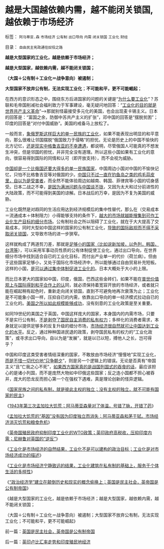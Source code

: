# 越是大国越依赖内需，越不能闭关锁国,越依赖于市场经济

标签： `阿马蒂亚.森` `市场经济` `公有制` `出口导向` `内需` `闭关锁国` `工业化` `财经` 

目录： `自由民主宪政通往奴役之路`

**越是大型国家的工业化，越是依赖于市场经济；**

**越是大型国家，越依赖内需，越不能闭关锁国；**

**（大国＋公有制＋工业化＝战争意向）被遏制；**

**大型国家不放弃公有制，无法实现工业化**；**不可能和平，更不可能崛起**；



在西方的意识形态之中，围绕东方后进国家的问题的关键是“[为什么要工业化](../../../2009/8/2/工业化一定创造价值吗.md)”？苏联和毛帝国削减社会福利致力于军事建设，毫无疑问地回答：“[工业化的目的就是世界共产主义革命](../../../2009/8/3/现代苏俄经济体的两个组成部分.md)”——>那就别怪最接受多元化的美国，也会出现麦卡锡主义。日本的回答是：“富国之余，防御中苏共产主义的扩张”，邓中国的回答是“摆脱贫困”；印度的回答是“对付中国威胁”。美国的戒备马上放松了。

一般而言，[象俄罗斯这样巨大的单一民族的工业化](../../../2009/8/4/苏东巨变的真相是苏联并没有消失.md)，如果不能表现出明显的和平意向，那么很难让邻国摆脱“俄国致力于侵略”的担忧。无论是历史上的中国不愉快的北方记忆，[还是现实中格鲁吉亚的不幸遭遇](../../../2008/8/20/格俄冲突中的“政治家的利益”和中国的利益.md)，都说明，尽管俄国人可能真的不想发生冲突，但是邻国的担忧，并非完全没有道理。所以这些小国如果有工业化的意向，很容易得到国际的同情和认可（即开放支持），而不会视为威胁。

[中国却是一个比俄国还要大得多的单一民族国家](../../../2009/9/30/中国是一个大国！.md)，中国周边小国对中国的不愉快记忆，只怕不比格鲁吉亚等对俄国的少。[中国只不过一直在钓鱼岛之类的鸡毛蒜皮里，自以为是受害者](http://darthvad.blog.sohu.com/187691350.html)，而全然不能体验周边如越南、韩国、菲律宾等小国的切身感受。日本二战之不幸，[是因为满洲问题与中国谈不拢](../../../2009/12/10/日本从来没有征服中国的完整计划.md)，又因为太大和过分前进性的大陆政策，而不可能得到美国的谅解。日本战后的万幸，是因为不复为美国的威胁。

工业化既然是对趋同的生活应用达到经济规模后的集中性替代，那么在（交易成本＝流通成本＋体制阻力）小得能够支持的条件下，[越大的市场就越能搜集到可作工业化生产目标的细分市场](../../../2009/12/18/交换创造价值决定了“市场才是经济”.md)。公有制社会之所以阻碍了工业化，就在于大大提高了交易成本，同时大型如中国这样的国家的公有制工业化，[导致的国际敌视而不得不采取闭关锁国](../../../2011/1/19/“不妖魔化美国的是被美国收买的”.md)，又导致市场的进一步狭窄。

这样就构成了两道剪刀差，那就是[足够小的国家（比如说新加坡，以色列，韩国，台湾等](../../../2011/1/29/“中央帝国太大了”太难管理了.md)），可以采用军事动员性质的公有体制促使工业化，通过出口导向，在世界细分市场中找到适合自已的工业化目标，而付出产业单一的代价（荷兰病）。但由于这些国家足够小，又处于国际化市场经济中，所以能够通过自由贸易补充短板。这样的小国，[是可以通过集中体制促进工业化的](../../../2009/12/27/国家主义举国体制的低效率和根源.md)。日本大概处于大小的上限。

而比日本更大的国家如中国，印度，俄国，巴西这些金砖们，如果不能在[普世价值观上与国际得到和平合作上的认](../../../2009/7/11/接受人权普世的价值观利大于弊.md)同，就必须保持着宽容开放的市场经济，或者就只能在崛起稍有起色时，重新走向闭关锁国，直到不可避免地再次衰落为止；工业化是不可能象小国一样，压抑自已的内需，依靠出口导向的单一经济模式拉动自已的工业化的。[美国之所以如此规模能够成功](../../../2011/10/6/南北战争到两次世界大战的各国综合国力的内在规律.md)，没有刻意的工业化政策是至关重要。

如同19世纪的美国之于英国，中国这样庞大的国家，本身国内的内需市场，只要不是实行公有制，[不是剥夺了国民自主消费的私有权力](../../../2010/7/4/民主就是把消费权归还国民.md)；多样化的消费者需求，本身就足以提供足够多的反复升级的细分市场，[市场经济很自然就可让中国达到工业化的水平](../../../2011/1/15/战场优势一分钟，市场经济十年功.md)。反之，通过种种国进民退的政策，剥夺国民私有的权力的“工业化政策”，或寻求出口导向，自以为是“发展”，就是以已以短，搏他人之长，岂可得乎？

中国和印度这类受害者情结深重的国家，不敢放由市场经济“慢慢地”实现工业化，[而是不惜一切代价地“只争朝夕](../../../2010/4/24/后工业化时代应该从1933年真正开始.md)”，则是另一个逻辑上的错误。无论是否真有“帝国主义”且“亡我之心不死”，[如果西方国家真的是战国列国式的吞食的话](http://darthvad.blog.sohu.com/172126229.html)，最应该担心的是诸小列国，而不是庞然大物如中印俄这些国家；反之连小国都不担心被吞并，庞大的恐龙反而担心第一个在强权下遇难，真是理论创新的怪异逻辑。

《[国家民族之间的私有制，就是彼此主权的独立；没有主权的独立，就不可能有国家的民主](../../../2012/1/21/没有民族主权的独立，就不可能有国家的民主.md)》

《[1943年第三次孟加拉大饥荒；阿马蒂亚森量对了体温，号错了脉，开错了药](../../../2012/1/21/1943年孟加拉大饥荒，阿马蒂亚森号错了脉，开错了药；.md)》

《[孟加拉大饥荒的“基因”没有因为印度独立而消失；阿马蒂亚森和茅于轼。市场经济消灭饥荒和粮食危机](../../../2012/1/22/英国和印度彼此推诿大饥荒的责任，阿马蒂亚森和茅于轼.md)》

《[英帝国殖民政府抑制印度工业化的WTO政策；英印政府高税收，压抑印度内需；尼赫鲁对英国的“逆反”](../../../2012/1/22/英国“忠告”印度不要工业化，“印度人口太多，农业第一位”.md)》

《[工业化是市场经济的自然结果，工业化不是可以建构的政治目标；工业化是对市场经济成功的描述](../../../2012/1/22/后进国家普遍性的信仰“傻逼工业化”.md)》

《[工业化是市场经济宁静致远的结果，工业化建筑在私有制的基础上，服务于个体生活的多样性](../../../2012/1/22/工业化是市场经济宁静致远的结果,“傻逼工业化”不是工业化.md)》

《[“政治经济学”建立在颠倒历史和现实的概念偷换上；英国是民主社会，英帝国是公有制帝国](../../../2012/1/23/英国是民主社会，英帝国是公有制帝国.md)》

《越是大型国家的工业化，越是依赖于市场经济；越是大型国家，越依赖内需，越不能闭关锁国；

（大国＋公有制＋工业化＝战争意向）被遏制；大型国家不放弃公有制，无法实现工业化；不可能和平，更不可能崛起》



前一篇：[英国是民主社会，英帝国是公有制帝国](../../../2012/1/23/英国是民主社会，英帝国是公有制帝国.md)

后一篇：[英印卢比汇率走势和印度殖民地经济](../../../2012/1/23/英印卢比汇率走势和印度殖民地经济.md)
